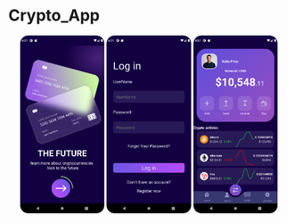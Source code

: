 # Crypto_App

<p align="center">
<img src="Image/intro.png" width="30%" />
<img src="Image/login.png" width="30%" />
<img src="Image/main.png" width="30%" />
</p>
